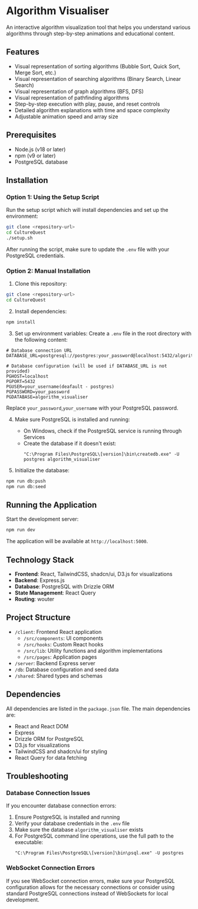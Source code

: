 # Algorithm Visualiser

An interactive algorithm visualization tool that helps you understand various algorithms through step-by-step animations and educational content.

## Features

- Visual representation of sorting algorithms (Bubble Sort, Quick Sort, Merge Sort, etc.)
- Visual representation of searching algorithms (Binary Search, Linear Search)
- Visual representation of graph algorithms (BFS, DFS)
- Visual representation of pathfinding algorithms
- Step-by-step execution with play, pause, and reset controls
- Detailed algorithm explanations with time and space complexity
- Adjustable animation speed and array size

## Prerequisites

- Node.js (v18 or later)
- npm (v9 or later)
- PostgreSQL database

## Installation

### Option 1: Using the Setup Script

Run the setup script which will install dependencies and set up the environment:

```bash
git clone <repository-url>
cd CultureQuest
./setup.sh
```

After running the script, make sure to update the `.env` file with your PostgreSQL credentials.

### Option 2: Manual Installation

1. Clone this repository:
```bash
git clone <repository-url>
cd CultureQuest
```

2. Install dependencies:
```bash
npm install
```

3. Set up environment variables:
Create a `.env` file in the root directory with the following content:
```
# Database connection URL
DATABASE_URL=postgresql://postgres:your_password@localhost:5432/algorithm_visualiser

# Database configuration (will be used if DATABASE_URL is not provided)
PGHOST=localhost
PGPORT=5432
PGUSER=your_username(deafault - postgres)
PGPASSWORD=your_password
PGDATABASE=algorithm_visualiser
```
Replace `your_password`,`your_username` with your PostgreSQL password.

4. Make sure PostgreSQL is installed and running:
   - On Windows, check if the PostgreSQL service is running through Services
   - Create the database if it doesn't exist:
     ```
     "C:\Program Files\PostgreSQL\[version]\bin\createdb.exe" -U postgres algorithm_visualiser
     ```

5. Initialize the database:
```bash
npm run db:push
npm run db:seed
```

## Running the Application

Start the development server:
```bash
npm run dev
```

The application will be available at `http://localhost:5000`.

## Technology Stack

- **Frontend**: React, TailwindCSS, shadcn/ui, D3.js for visualizations
- **Backend**: Express.js
- **Database**: PostgreSQL with Drizzle ORM
- **State Management**: React Query
- **Routing**: wouter

## Project Structure

- `/client`: Frontend React application
  - `/src/components`: UI components
  - `/src/hooks`: Custom React hooks
  - `/src/lib`: Utility functions and algorithm implementations
  - `/src/pages`: Application pages
- `/server`: Backend Express server
- `/db`: Database configuration and seed data
- `/shared`: Shared types and schemas

## Dependencies

All dependencies are listed in the `package.json` file. The main dependencies are:

- React and React DOM
- Express
- Drizzle ORM for PostgreSQL
- D3.js for visualizations
- TailwindCSS and shadcn/ui for styling
- React Query for data fetching

## Troubleshooting

### Database Connection Issues

If you encounter database connection errors:

1. Ensure PostgreSQL is installed and running
2. Verify your database credentials in the `.env` file
3. Make sure the database `algorithm_visualiser` exists
4. For PostgreSQL command line operations, use the full path to the executable:
   ```
   "C:\Program Files\PostgreSQL\[version]\bin\psql.exe" -U postgres
   ```

### WebSocket Connection Errors

If you see WebSocket connection errors, make sure your PostgreSQL configuration allows for the necessary connections or consider using standard PostgreSQL connections instead of WebSockets for local development.

